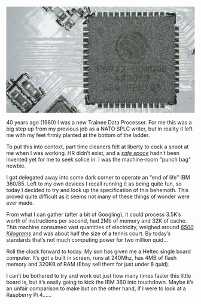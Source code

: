 ![](/pictures/esp32.png "They all look a bit grubby when you zoom in")

40 years ago  (1980) I was a new Trainee Data Processer. For me this was a big step up from my previous job as a NATO SPLC writer, but in reality it  left me with my feet firmly planted at the bottom of the ladder.  

To put this into context, part time cleaners felt at liberty to cock a snoot 
at me when I was working. HR didn’t exist, and a [*safe space*](https://en.wikipedia.org/wiki/Safe_Space_(South_Park) "A domicile for Snow Flakes") hadn’t been invented  yet for me to seek solice in.  I was the machine-room "punch bag" newbie.

I got delegated away  into some dark corner to operate an "end of life" IBM 360/85. Left to my own devices I recall running it as being quite fun, so today I decided to try and look up the specification of this behemoth. This proved quite difficult as it seems not many of these things of wonder were ever made. 

From what I can gather (after a bit of Googling), it could process 3.5K’s worth of instructions per second, had 2Mb of memory and 32K of cache.  This machine consumed vast quantities of electricity, weighed around [*6500 Kilograms*](https://thewebsiteofeverything.com/animals/mammals/adult-weight.html "The weight of one Northern bottlenose whale and certainly heavier than an African elephant") and was about half the size of a tennis court. By today’s standards that’s not much computing power for two million quid...

Roll the clock forward to today. My son has given me a Heltec single board computer. It’s got a built in screen, runs at 240Mhz, 
has 4MB of flash memory and 320KB of RAM (Ebay sell them for  just under 8 quid). 

I can’t be bothered to try and work out just how many times faster this little board is,  but it’s easily going to kick the IBM 360 into touchdown.  Maybe it’s an unfair comparison to make but on the other hand, if I were to look at a Raspberry Pi 4…...
